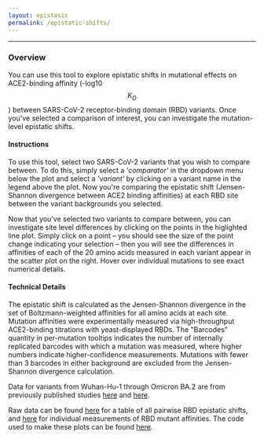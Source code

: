```yaml
---
layout: epistasis
permalink: /epistatic-shifts/
---
```


---


### Overview 

You can use this tool to explore epistatic shifts in mutational effects on ACE2-binding affinity (-log10 $$K_D$$) between SARS-CoV-2 receptor-binding domain (RBD) variants. Once you've selected a comparison of interest, you can investigate the mutation-level epistatic shifts. 

#### Instructions

To use this tool, select two SARS-CoV-2 variants that you wish to compare between. To do this, simply select a *'comparator'* in the dropdown menu below the plot and select a *'variant'* by clicking on a variant name in the legend above the plot. Now you're comparing the epistatic shift (Jensen-Shannon divergence between ACE2 binding affinities) at each RBD site between the variant backgrounds you selected. 

Now that you've selected two variants to compare between, you can investigate site level differences by clicking on the points in the higlighted line plot. Simply click on a point – you should see the size of the point change indicating your selection – then you will see the differences in affinities of each of the 20 amino acids measured in each variant appear in the scatter plot on the right. Hover over individual mutations to see exact numerical details.

#### Technical Details

The epistatic shift is calculated as the Jensen-Shannon divergence in the set of Boltzmann-weighted affinities for all amino acids at each site. Mutation affinities were experimentally measured via high-throughput ACE2-binding titrations with yeast-displayed RBDs. The "Barcodes" quantity in per-mutation tooltips indicates the number of internally replicated barcodes with which a mutation was measured, where higher numbers indicate higher-confidence measurements. Mutations with fewer than 3 barcodes in either background are excluded from the Jensen-Shannon divergence calculation.

Data for variants from Wuhan-Hu-1 through Omicron BA.2 are from previously published studies [here](https://www.science.org/doi/10.1126/science.abo7896) and [here](https://journals.plos.org/plospathogens/article?id=10.1371/journal.ppat.1010951).


Raw data can be found [here](https://github.com/tstarrlab/SARS-CoV-2-RBD_DMS_Omicron-XBB-BQ/tree/main/results/epistatic_shifts/JSD_by_target.csv) for a table of all pairwise RBD epistatic shifts, and [here](https://github.com/tstarrlab/SARS-CoV-2-RBD_DMS_Omicron-XBB-BQ/blob/main/results/final_variant_scores/final_variant_scores.csv) for individual measurements of RBD mutant affinities. The code used to make these plots can be found [here](https://github.com/tstarrlab/SARS-CoV-2-RBD_DMS_Omicron-XBB-BQ/blob/main/Epistatic-Shifts-Interactive-Visualization.ipynb).
